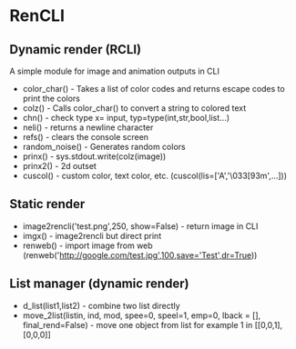 # RenCLI
## Dynamic render (RCLI)
A simple module for image and animation outputs in CLI
+ color_char() - Takes a list of color codes and returns escape codes to print the colors
+ colz() - Calls color_char() to convert a string to colored text
+ chn() - check type x= input, typ=type(int,str,bool,list...)
+ neli() - returns a newline character
+ refs() - clears the console screen
+ random_noise() - Generates random colors
+ prinx() - sys.stdout.write(colz(image))
+ prinx2() - 2d outset
+ cuscol() - custom color, text color, etc.
  (cuscol(lis=['A','\033[93m',...]))

## Static render
+ image2rencli('test.png',250, show=False) - return image in CLI
+ imgx() - image2rencli but direct print
+ renweb() - import image from web (renweb('http://google.com/test.jpg',100,save='Test',dr=True))

## List manager (dynamic render)
+ d_list(list1,list2) - combine two list directly
+ move_2list(listin, ind, mod, spee=0, speel=1, emp=0, lback = [], final_rend=False) - move one object from list for example 1 in [[0,0,1],[0,0,0]]
